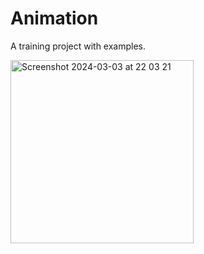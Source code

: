 # Animation

A training project with examples.

<img width="293" alt="Screenshot 2024-03-03 at 22 03 21" src="https://github.com/MANA-Y/Animation/assets/87495835/e931e30c-3784-42b9-87de-1bbd4d85b272">
